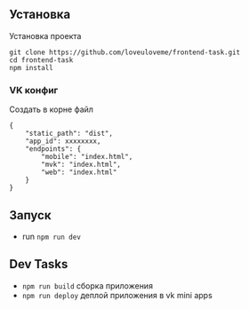 ## Установка

Установка проекта
```shell
git clone https://github.com/loveuloveme/frontend-task.git
cd frontend-task
npm install
```
### VK конфиг

Создать в корне файл

```
{
    "static_path": "dist",
    "app_id": xxxxxxxx,
    "endpoints": {
        "mobile": "index.html",
        "mvk": "index.html",
        "web": "index.html"
    }
}
```

## Запуск
- run `npm run dev`


## Dev Tasks

- `npm run build` сборка приложения
- `npm run deploy` деплой приложения в vk mini apps